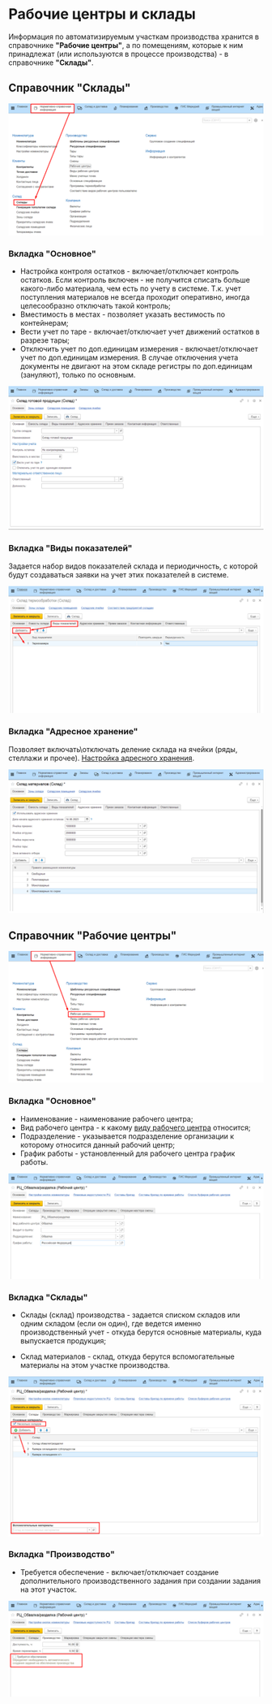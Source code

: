 # Рабочие центры и склады

Информация по автоматизируемым участкам производства хранится в справочнике **"Рабочие центры"**, а по помещениям, которые к ним принадлежат (или используются в процессе производства) - в справочнике **"Склады"**.

## Справочник "Склады"

![](WorkCentresAndWarehouses.assets/image-2.png)

### Вкладка "Основное"

- Настройка контроля остатков - включает/отключает контроль остатков. Если контроль включен - не получится списать больше какого-либо материала, чем есть по учету в системе. Т.к. учет поступления материалов не всегда проходит оперативно, иногда целесообразно отключать такой контроль;
- Вместимость в местах - позволяет указать вестимость по контейнерам;
- Вести учет по таре - включает/отключает учет движений остатков в разрезе тары;
- Отключить учет по доп.единицам измерения - включает/отключает учет по доп.единицам измерения. В случае отключения учета документы не двигают на этом складе регистры по доп.единицам (зануляют), только по основным.

![](WorkCentresAndWarehouses.assets/4.png)

### Вкладка "Виды показателей"

Задается набор видов показателей склада и периодичность, с которой будут создаваться заявки на учет этих показателей в системе.

![](WorkCentresAndWarehouses.assets/image.png)

### Вкладка "Адресное хранение"

Позволяет включать\\отключать деление склада на ячейки (ряды, стеллажи и прочее). [Настройка адресного хранения](../../../../../CommonInformation/Warehouse.md).

![](WorkCentresAndWarehouses.assets/6.png)

## Справочник "Рабочие центры"

![](WorkCentresAndWarehouses.assets/image-1.png)

### Вкладка "Основное"

- Наименование - наименование рабочего центра;
- Вид рабочего центра - к какому [виду рабочего центра](../../../../../CommonInformation/KindOfWorkCenter.md) относится;
- Подразделение - указывается подразделение организации к которому относится данный рабочий центр;
- График работы - установленный для рабочего центра график работы.

![](WorkCentresAndWarehouses.assets/image-3.png)

### Вкладка "Склады"

- Склады (склад) производства - задается списком складов или одним складом (если он один), где ведется именно производственный учет - откуда берутся основные материалы, куда выпускается продукция;

- Склад материалов - склад, откуда берутся вспомогательные материалы на этом участке производства.

![](WorkCentresAndWarehouses.assets/image-4.png)

### Вкладка "Производство"

- Требуется обеспечение - включает/отключает создание дополнительного производственного задания при создании задания на этот участок.

![](WorkCentresAndWarehouses.assets/image-5.png)